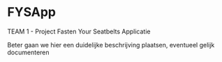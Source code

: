 FYSApp
======

TEAM 1 - Project Fasten Your Seatbelts Applicatie

Beter gaan we hier een duidelijke beschrijving plaatsen, eventueel gelijk documenteren
